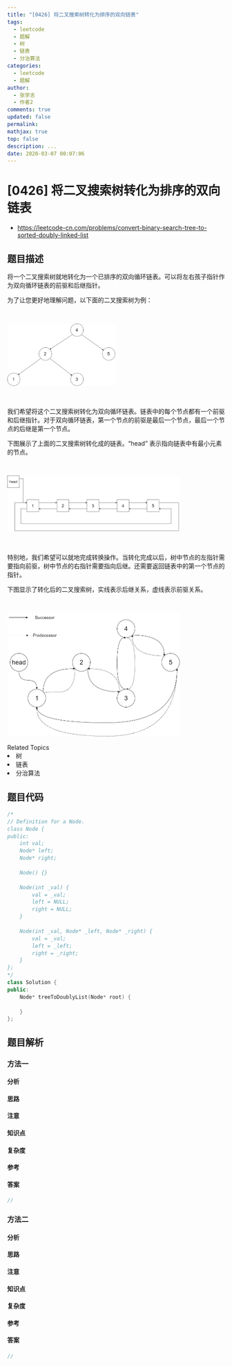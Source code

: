```yaml
---
title: "[0426] 将二叉搜索树转化为排序的双向链表"
tags:
  - leetcode
  - 题解
  - 树
  - 链表
  - 分治算法
categories:
  - leetcode
  - 题解
author:
  - 张学志
  - 作者2
comments: true
updated: false
permalink:
mathjax: true
top: false
description: ...
date: 2020-03-07 00:07:06
---
```



# [0426] 将二叉搜索树转化为排序的双向链表
* https://leetcode-cn.com/problems/convert-binary-search-tree-to-sorted-doubly-linked-list


## 题目描述

<p>将一个二叉搜索树就地转化为一个已排序的双向循环链表。可以将左右孩子指针作为双向循环链表的前驱和后继指针。</p>

<p>为了让您更好地理解问题，以下面的二叉搜索树为例：</p>

<p>&nbsp;</p>

<p><img src="https://raw.githubusercontent.com/algoboy101/LeetCodeCrowdsource/master/imgs/bstdlloriginalbst.png" style="width: 250px;"></p>

<p>&nbsp;</p>

<p>我们希望将这个二叉搜索树转化为双向循环链表。链表中的每个节点都有一个前驱和后继指针。对于双向循环链表，第一个节点的前驱是最后一个节点，最后一个节点的后继是第一个节点。</p>

<p>下图展示了上面的二叉搜索树转化成的链表。&ldquo;head&rdquo; 表示指向链表中有最小元素的节点。</p>

<p>&nbsp;</p>

<p><img src="https://raw.githubusercontent.com/algoboy101/LeetCodeCrowdsource/master/imgs/bstdllreturndll.png" style="width: 400px;"></p>

<p>&nbsp;</p>

<p>特别地，我们希望可以就地完成转换操作。当转化完成以后，树中节点的左指针需要指向前驱，树中节点的右指针需要指向后继。还需要返回链表中的第一个节点的指针。</p>

<p>下图显示了转化后的二叉搜索树，实线表示后继关系，虚线表示前驱关系。</p>

<p>&nbsp;</p>

<p><img src="https://raw.githubusercontent.com/algoboy101/LeetCodeCrowdsource/master/imgs/bstdllreturnbst.png" style="width: 400px;"></p>
<div><div>Related Topics</div><div><li>树</li><li>链表</li><li>分治算法</li></div></div>


## 题目代码

```cpp
/*
// Definition for a Node.
class Node {
public:
    int val;
    Node* left;
    Node* right;

    Node() {}

    Node(int _val) {
        val = _val;
        left = NULL;
        right = NULL;
    }

    Node(int _val, Node* _left, Node* _right) {
        val = _val;
        left = _left;
        right = _right;
    }
};
*/
class Solution {
public:
    Node* treeToDoublyList(Node* root) {
        
    }
};
```


## 题目解析


### 方法一

#### 分析

#### 思路

#### 注意

#### 知识点

#### 复杂度

#### 参考

#### 答案

```cpp
//
```


### 方法二

#### 分析

#### 思路

#### 注意

#### 知识点

#### 复杂度

#### 参考

#### 答案

```cpp
//
```


